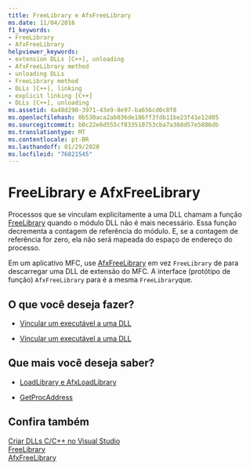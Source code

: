 ```yaml
---
title: FreeLibrary e AfxFreeLibrary
ms.date: 11/04/2016
f1_keywords:
- FreeLibrary
- AfxFreeLibrary
helpviewer_keywords:
- extension DLLs [C++], unloading
- AfxFreeLibrary method
- unloading DLLs
- FreeLibrary method
- DLLs [C++], linking
- explicit linking [C++]
- DLLs [C++], unloading
ms.assetid: 4a48d290-3971-43e9-8e97-ba656cd0c8f8
ms.openlocfilehash: 0b530aca2ab036de186ff3fdb11be23f41e12d05
ms.sourcegitcommit: b8c22e6d555cf833510753cba7a368d57e5886db
ms.translationtype: MT
ms.contentlocale: pt-BR
ms.lasthandoff: 01/29/2020
ms.locfileid: "76821545"
---
```

# <a name="freelibrary-and-afxfreelibrary"></a>FreeLibrary e AfxFreeLibrary

Processos que se vinculam explicitamente a uma DLL chamam a função [FreeLibrary](/windows/win32/api/libloaderapi/nf-libloaderapi-freelibrary) quando o módulo DLL não é mais necessário. Essa função decrementa a contagem de referência do módulo. E, se a contagem de referência for zero, ela não será mapeada do espaço de endereço do processo.

Em um aplicativo MFC, use [AfxFreeLibrary](../mfc/reference/application-information-and-management.md#afxfreelibrary) em vez `FreeLibrary` de para descarregar uma DLL de extensão do MFC. A interface (protótipo de função) `AfxFreeLibrary` para é a mesma `FreeLibrary`que.

## <a name="what-do-you-want-to-do"></a>O que você deseja fazer?

- [Vincular um executável a uma DLL](linking-an-executable-to-a-dll.md#linking-implicitly)

- [Vincular um executável a uma DLL](linking-an-executable-to-a-dll.md#determining-which-linking-method-to-use)

## <a name="what-do-you-want-to-know-more-about"></a>Que mais você deseja saber?

- [LoadLibrary e AfxLoadLibrary](loadlibrary-and-afxloadlibrary.md)

- [GetProcAddress](getprocaddress.md)

## <a name="see-also"></a>Confira também

[Criar DLLs C/C++ no Visual Studio](dlls-in-visual-cpp.md)\
[FreeLibrary](/windows/win32/api/libloaderapi/nf-libloaderapi-freelibrary)\
[AfxFreeLibrary](../mfc/reference/application-information-and-management.md#afxfreelibrary)
